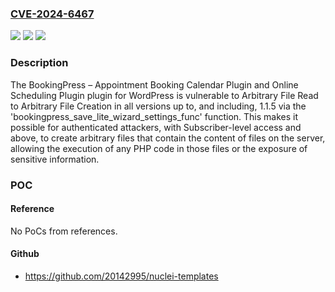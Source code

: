 ### [CVE-2024-6467](https://cve.mitre.org/cgi-bin/cvename.cgi?name=CVE-2024-6467)
![](https://img.shields.io/static/v1?label=Product&message=Appointment%20Booking%20Calendar%20Plugin%20and%20Online%20Scheduling%20Plugin%20%E2%80%93%20BookingPress&color=blue)
![](https://img.shields.io/static/v1?label=Version&message=*%3C%3D%201.1.5%20&color=brighgreen)
![](https://img.shields.io/static/v1?label=Vulnerability&message=CWE-73%20External%20Control%20of%20File%20Name%20or%20Path&color=brighgreen)

### Description

The BookingPress – Appointment Booking Calendar Plugin and Online Scheduling Plugin plugin for WordPress is vulnerable to Arbitrary File Read to Arbitrary File Creation in all versions up to, and including, 1.1.5 via the 'bookingpress_save_lite_wizard_settings_func' function. This makes it possible for authenticated attackers, with Subscriber-level access and above, to create arbitrary files that contain the content of files on the server, allowing the execution of any PHP code in those files or the exposure of sensitive information.

### POC

#### Reference
No PoCs from references.

#### Github
- https://github.com/20142995/nuclei-templates

